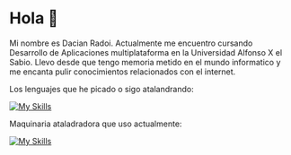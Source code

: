 # Hola 👋


 Mi nombre es Dacian Radoi. 
 Actualmente me encuentro cursando Desarrollo de Aplicaciones multiplataforma en la Universidad Alfonso X el Sabio.
 Llevo desde que tengo memoria metido en el mundo informatico y me encanta pulir conocimientos relacionados con el internet.

 Los lenguajes que he picado o sigo atalandrando:

 [![My Skills](https://skillicons.dev/icons?i=java,html,kotlin,aws,python,sqlite)](https://skillicons.dev)

 Maquinaria ataladradora que uso actualmente:

 [![My Skills](https://skillicons.dev/icons?i=eclipse,idea,vscode,ubuntu,docker)](https://skillicons.dev)


